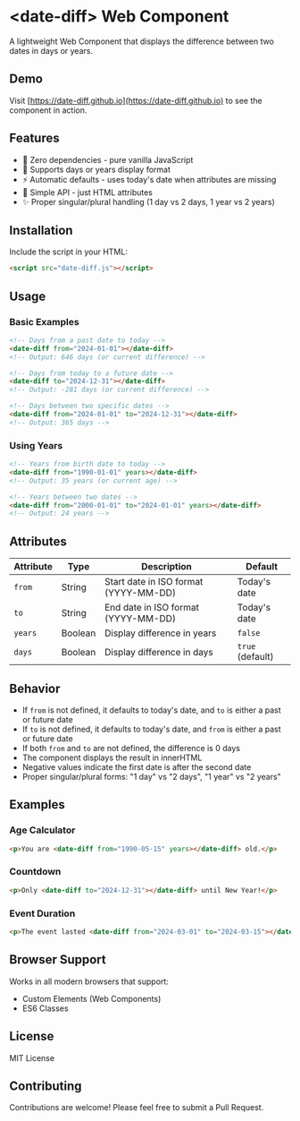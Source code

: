 # &lt;date-diff&gt; Web Component

A lightweight Web Component that displays the difference between two dates in days or years.

## Demo

Visit [https://date-diff.github.io](https://date-diff.github.io) to see the component in action.

## Features

- 🚀 Zero dependencies - pure vanilla JavaScript
- 📅 Supports days or years display format
- ⚡ Automatic defaults - uses today's date when attributes are missing
- 🎯 Simple API - just HTML attributes
- ✨ Proper singular/plural handling (1 day vs 2 days, 1 year vs 2 years)

## Installation

Include the script in your HTML:

```html
<script src="date-diff.js"></script>
```

## Usage

### Basic Examples

```html
<!-- Days from a past date to today -->
<date-diff from="2024-01-01"></date-diff>
<!-- Output: 646 days (or current difference) -->

<!-- Days from today to a future date -->
<date-diff to="2024-12-31"></date-diff>
<!-- Output: -281 days (or current difference) -->

<!-- Days between two specific dates -->
<date-diff from="2024-01-01" to="2024-12-31"></date-diff>
<!-- Output: 365 days -->
```

### Using Years

```html
<!-- Years from birth date to today -->
<date-diff from="1990-01-01" years></date-diff>
<!-- Output: 35 years (or current age) -->

<!-- Years between two dates -->
<date-diff from="2000-01-01" to="2024-01-01" years></date-diff>
<!-- Output: 24 years -->
```

## Attributes

| Attribute | Type | Description | Default |
|-----------|------|-------------|---------|
| `from` | String | Start date in ISO format (YYYY-MM-DD) | Today's date |
| `to` | String | End date in ISO format (YYYY-MM-DD) | Today's date |
| `years` | Boolean | Display difference in years | `false` |
| `days` | Boolean | Display difference in days | `true` (default) |

## Behavior

- If `from` is not defined, it defaults to today's date, and `to` is either a past or future date
- If `to` is not defined, it defaults to today's date, and `from` is either a past or future date
- If both `from` and `to` are not defined, the difference is 0 days
- The component displays the result in innerHTML
- Negative values indicate the first date is after the second date
- Proper singular/plural forms: "1 day" vs "2 days", "1 year" vs "2 years"

## Examples

### Age Calculator
```html
<p>You are <date-diff from="1990-05-15" years></date-diff> old.</p>
```

### Countdown
```html
<p>Only <date-diff to="2024-12-31"></date-diff> until New Year!</p>
```

### Event Duration
```html
<p>The event lasted <date-diff from="2024-03-01" to="2024-03-15"></date-diff>.</p>
```

## Browser Support

Works in all modern browsers that support:
- Custom Elements (Web Components)
- ES6 Classes

## License

MIT License

## Contributing

Contributions are welcome! Please feel free to submit a Pull Request.
